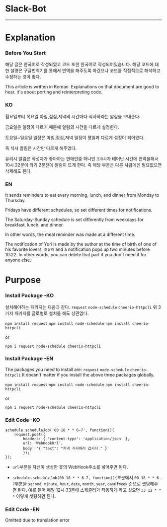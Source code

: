 # Slack-Bot

--------
# Explanation

### Before You Start

해당 글은 한국어로 작성되었고 코드 또한 한국어로 작성되어있습니다. 해당 코드에 대한 설명은 구글번역기를 통해서 번역을 해주도록 하겠으나 
코드를 직접적으로 해석하고 수정하는 것이 좋다.

This article is written in Korean. Explanations on that document are good to hear.
It's about porting and reinterpreting code.

### KO

월요일부터 목요일 아침,점심,저녁의 시간마다 식사하라는 알림을 보내준다.

금요일은 일정이 다르기 때문에 알림의 시간을 다르게 설정한다.

토요일~일요일 일정은 아침,점심,저녁 일정이 평일과 다르게 설정이 되어있다.

즉 식사 알림은 시간만 다르게 해주었다.

유리시 알림은 작성자가 좋아하는 연애인중 하나인 `조유리`가 태어난 시간에 연락을해서 10시 22분이 되기 2분전에 알림이 뜨게 한다.
즉 해당 부분은 다른 사람에겐 필요없으면 삭제해도 된다.

### EN
It sends reminders to eat every morning, lunch, and dinner from Monday to Thursday.

Fridays have different schedules, so set different times for notifications.

The Saturday-Sunday schedule is set differently from weekdays for breakfast, lunch, and dinner.

In other words, the meal reminder was made at a different time.

The notification of Yuri is made by the author at the time of birth of one of his favorite lovers, `조유리` and a notification pops up two minutes before 10:22.
In other words, you can delete that part if you don't need it for anyone else.



# Purpose

### Install Package -KO

설치해야하는 패키지는 다음과 같다.
`request` `node-schedule` `cheerio-httpcli`
위 3가지 패키지를 글로벌로 설치를 해도 상관없다.

`npm install request`
`npm install node-schedule`
`npm install cheerio-httpcli`

or 

`npm i request node-schedule cheerio-httpcli`

### Install Package -EN

The packages you need to install are:
`request` `node-schedule` `cheerio-httpcli`
It doesn't matter if you install the above three packages globally.

`npm install request`
`npm install node-schedule`
`npm install cheerio-httpcli`

or

`npm i request node-schedule cheerio-httpcli`




### Edit Code -KO

```
schedule.scheduleJob('00 18 * * 6-7', function(){
    request.post({
        headers: { 'content-type': 'application/json' },
        url: 'WebHookUrl',
        body: '{ "text": "저녁 식사하러 갑시다." }'
        });
});
```
- `url`부분을 자신이 생성한 봇의 WebHook주소를 넣어주면 된다.

- `schedule.scheduleJob(00 18 * * 6-7, function(){`부분에서 `00 18 * * 6-7`부분을 `second`, `minute`, `hour`, `date`, `month`, `year`, `dayOfWeek` 순으로 셋팅해주면 된다.
  예를 들어 매일 12시 33분에 스케쥴러가 작동하게 하고 싶으면 `33 12 * * *` 이렇게 셋팅하면 된다.
 
### Edit Code -EN

Omitted due to translation error
